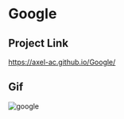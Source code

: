 # Google
## Project Link
https://axel-ac.github.io/Google/
## Gif
![google](https://user-images.githubusercontent.com/102467587/216679519-32df3baf-2b3a-4b73-b396-80e53cf417e1.gif)
